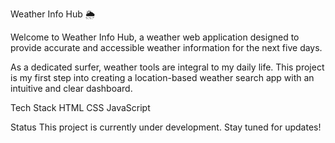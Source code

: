 Weather Info Hub 🌦️

Welcome to Weather Info Hub, a weather web application designed to provide accurate and accessible weather information for the next five days.

As a dedicated surfer, weather tools are integral to my daily life. This project is my first step into creating a location-based weather search app with an intuitive and clear dashboard.

Tech Stack
HTML
CSS
JavaScript

Status 
This project is currently under development. Stay tuned for updates!

